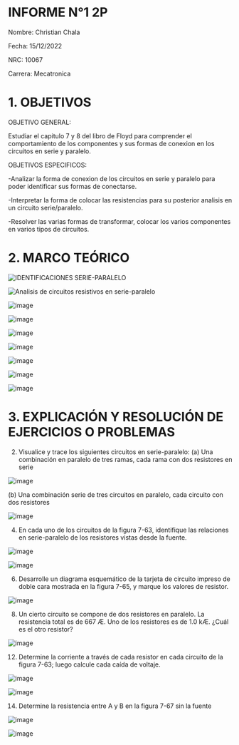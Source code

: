 # INFORME N°1 2P
Nombre: Christian Chala

Fecha: 15/12/2022

NRC: 10067

Carrera: Mecatronica

# 1.  OBJETIVOS

OBJETIVO GENERAL:

Estudiar el capitulo 7 y 8 del libro de Floyd para comprender el comportamiento de  los componentes y sus formas de conexion en los circuitos en serie y paralelo.

OBJETIVOS ESPECIFICOS:

-Analizar la forma de conexion de los circuitos en serie y paralelo para poder identificar sus formas de conectarse.

-Interpretar la forma de colocar las resistencias para su posterior analisis en un circuito serie/paralelo.

-Resolver las varias formas de transformar, colocar los varios componentes en varios tipos de circuitos.

# 2.	MARCO TEÓRICO 

![IDENTIFICACIONES SERIE-PARALELO](https://user-images.githubusercontent.com/117959424/207991948-438cef82-c254-476c-8647-1b7e2fad4110.png)

![Analisis de circuitos resistivos en serie-paralelo](https://user-images.githubusercontent.com/117959424/207993237-591f0986-64ce-44fd-b575-d1944b21d5a5.png)

![image](https://user-images.githubusercontent.com/117959424/207995428-324cae0e-6a88-413b-bbe2-95a8bef98aa8.png)

![image](https://user-images.githubusercontent.com/117959424/207995828-a7162a99-0d59-4c48-8c87-5deb0f0f7f1a.png)

![image](https://user-images.githubusercontent.com/117959424/207997145-441f9618-7b9c-4bbd-b79a-db70b6f70384.png)

![image](https://user-images.githubusercontent.com/117959424/207998112-cc57a23b-25a0-476c-8491-059a6340fd78.png)

![image](https://user-images.githubusercontent.com/117959424/208001450-ead60968-4b3a-4526-aab1-4681fe745d92.png)

![image](https://user-images.githubusercontent.com/117959424/208003379-7f460eba-d7c7-439b-a005-38c680f241e0.png)

![image](https://user-images.githubusercontent.com/117959424/208004904-170f9afe-51fe-49c1-8c4f-448f39cf9dce.png)

# 3.	EXPLICACIÓN Y RESOLUCIÓN DE EJERCICIOS O PROBLEMAS

2. Visualice y trace los siguientes circuitos en serie-paralelo:
(a) Una combinación en paralelo de tres ramas, cada rama con dos resistores en serie

![image](https://user-images.githubusercontent.com/117959424/208005675-f45a28fc-1724-4b68-82d9-8c47835b0c09.png)

(b) Una combinación serie de tres circuitos en paralelo, cada circuito con dos resistores

![image](https://user-images.githubusercontent.com/117959424/208005836-06627c7a-6570-4276-aee7-a761eab09f30.png)

4. En cada uno de los circuitos de la figura 7-63, identifique las relaciones en serie-paralelo de los resistores vistas desde la fuente.

![image](https://user-images.githubusercontent.com/117959424/208005954-9a915f85-4b1d-474b-a97a-5f65dba19a32.png)

![image](https://user-images.githubusercontent.com/117959424/208006222-177dafaa-500b-43f7-81e8-c56e481df7c1.png)

6. Desarrolle un diagrama esquemático de la tarjeta de circuito impreso de doble cara mostrada en la figura 7-65, y marque los valores de resistor.

![image](https://user-images.githubusercontent.com/117959424/208006924-cb75951f-b4be-4091-aed5-333b221801e3.png)

8. Un cierto circuito se compone de dos resistores en paralelo. La resistencia total es de 667 Æ. Uno de
los resistores es de 1.0 kÆ. ¿Cuál es el otro resistor?

![image](https://user-images.githubusercontent.com/117959424/208007187-be3dbf09-1307-4f38-aff5-ad9b2ca531a0.png)

12. Determine la corriente a través de cada resistor en cada circuito de la figura 7-63; luego calcule cada
caída de voltaje.

![image](https://user-images.githubusercontent.com/117959424/208007405-84a1eadf-c95f-40ea-a8eb-1ba35b91eff4.png)

![image](https://user-images.githubusercontent.com/117959424/208010209-8f11d3d4-bc9e-40ec-b426-b2e2bf8bd77e.png)

14. Determine la resistencia entre A y B en la figura 7-67 sin la fuente

![image](https://user-images.githubusercontent.com/117959424/208010786-b7e22028-0634-490f-9eb7-c2d670d36672.png)

![image](https://user-images.githubusercontent.com/117959424/208011007-e2227498-99ac-4aa8-bade-2d37160a9560.png)





